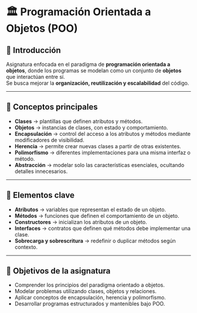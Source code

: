 # 🏛️ Programación Orientada a Objetos (POO)

## 📌 Introducción
Asignatura enfocada en el paradigma de **programación orientada a objetos**, donde los programas se modelan como un conjunto de **objetos** que interactúan entre sí.  
Se busca mejorar la **organización, reutilización y escalabilidad** del código.

---

## 🔹 Conceptos principales
- **Clases** → plantillas que definen atributos y métodos.
- **Objetos** → instancias de clases, con estado y comportamiento.
- **Encapsulación** → control del acceso a los atributos y métodos mediante modificadores de visibilidad.
- **Herencia** → permite crear nuevas clases a partir de otras existentes.
- **Polimorfismo** → diferentes implementaciones para una misma interfaz o método.
- **Abstracción** → modelar solo las características esenciales, ocultando detalles innecesarios.

---

## 🔹 Elementos clave
- **Atributos** → variables que representan el estado de un objeto.
- **Métodos** → funciones que definen el comportamiento de un objeto.
- **Constructores** → inicializan los atributos de un objeto.
- **Interfaces** → contratos que definen qué métodos debe implementar una clase.
- **Sobrecarga y sobrescritura** → redefinir o duplicar métodos según contexto.

---


## 🎯 Objetivos de la asignatura
- Comprender los principios del paradigma orientado a objetos.
- Modelar problemas utilizando clases, objetos y relaciones.
- Aplicar conceptos de encapsulación, herencia y polimorfismo.
- Desarrollar programas estructurados y mantenibles bajo POO.


